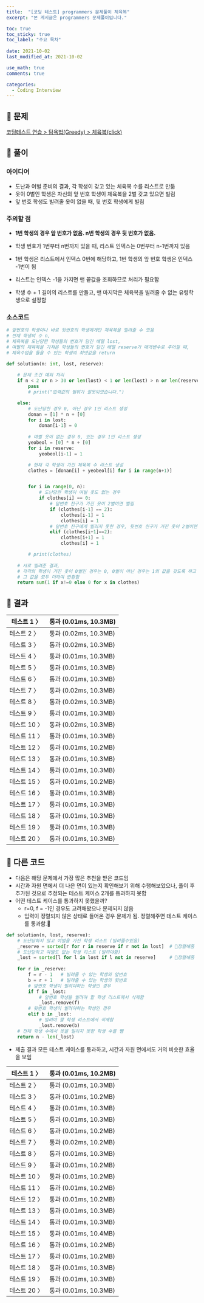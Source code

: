 ```yaml
---
title:  "[코딩 테스트] programmers 문제풀이 체육복"
excerpt: "본 게시글은 programmers 문제풀이입니다."

toc: true
toc_sticky: true
toc_label: "주요 목차"
 
date: 2021-10-02
last_modified_at: 2021-10-02

use_math: true
comments: true

categories:
  - Coding Interview
---
```


## 🚀 문제
[코딩테스트 연습 > 탐욕법(Greedy) > 체육복(click)](https://programmers.co.kr/learn/courses/30/lessons/42862?language=python3)



## 📌 풀이

### 아이디어

- 도난과 여벌 준비의 결과, 각 학생이 갖고 있는 체육복 수를 리스트로 만듦
- 옷이 0벌인 학생은 자신의 앞 번호 학생이 체육복을 2벌 갖고 있으면 빌림
- 앞 번호 학생도 빌려줄 옷이 없을 때, 뒷 번호 학생에게 빌림

### 주의할 점

- **1번 학생의 경우 앞 번호가 없음. n번 학생의 경우 뒷 번호가 없음.**

- 학생 번호가 1번부터 n번까지 있을 때, 리스트 인덱스는 0번부터 n-1번까지 있음
- 1번 학생은 리스트에서 인덱스 0번에 해당하고, 1번 학생의 앞 번호 학생은 인덱스 -1번이 됨
- 리스트는 인덱스 -1을 가지면 맨 끝값을 조회하므로 처리가 필요함
- 학생 수 + 1 길이의 리스트를 만들고, 맨 마지막은 체육복을 빌려줄 수 없는 유령학생으로 설정함



### 소스코드

```python
# 앞번호의 학생이나 바로 뒷번호의 학생에게만 체육복을 빌려줄 수 있음
# 전체 학생의 수 n,
# 체육복을 도난당한 학생들의 번호가 담긴 배열 lost,
# 여벌의 체육복을 가져온 학생들의 번호가 담긴 배열 reserve가 매개변수로 주어질 때,
# 체육수업을 들을 수 있는 학생의 최댓값을 return

def solution(n: int, lost, reserve):
    
    # 문제 조건 예외 처리
    if n < 2 or n > 30 or len(lost) < 1 or len(lost) > n or len(reserve) < 1 or len(reserve) > n:
        pass
        # print("입력값의 범위가 잘못되었습니다.")

    else:
        # 도난당한 경우 0, 아닌 경우 1인 리스트 생성
        donan = [1] * n + [0]
        for i in lost:
            donan[i-1] = 0
            
        # 여벌 옷이 없는 경우 0, 있는 경우 1인 리스트 생성
        yeobeol = [0] * n + [0]
        for i in reserve:
            yeobeol[i-1] = 1

        # 현재 각 학생이 가진 체육복 수 리스트 생성
        clothes = [donan[i] + yeobeol[i] for i in range(n+1)]


        for i in range(0, n):
            # 도난당한 학생이 여벌 옷도 없는 경우
            if clothes[i] == 0:
                # 앞번호 친구가 가진 옷이 2벌이면 빌림
                if (clothes[i-1] == 2):
                    clothes[i-1] = 1
                    clothes[i] = 1
                # 앞번호 친구에게 빌리지 못한 경우, 뒷번호 친구가 가진 옷이 2벌이면 빌림
                elif (clothes[i+1]==2):
                    clothes[i+1] = 1
                    clothes[i] = 1

        # print(clothes)
    
    # 서로 빌려준 결과, 
    # 각각의 학생이 가진 옷이 0벌인 경우는 0, 0벌이 아닌 경우는 1의 값을 갖도록 하고
    # 그 값을 모두 더하여 반환함
    return sum(1 if x!=0 else 0 for x in clothes)
```



## 📌 결과

| 테스트 1 〉  | 통과 (0.01ms, 10.3MB) |
| ------------ | --------------------- |
| 테스트 2 〉  | 통과 (0.02ms, 10.3MB) |
| 테스트 3 〉  | 통과 (0.02ms, 10.3MB) |
| 테스트 4 〉  | 통과 (0.01ms, 10.3MB) |
| 테스트 5 〉  | 통과 (0.01ms, 10.3MB) |
| 테스트 6 〉  | 통과 (0.01ms, 10.3MB) |
| 테스트 7 〉  | 통과 (0.02ms, 10.3MB) |
| 테스트 8 〉  | 통과 (0.02ms, 10.3MB) |
| 테스트 9 〉  | 통과 (0.01ms, 10.3MB) |
| 테스트 10 〉 | 통과 (0.02ms, 10.3MB) |
| 테스트 11 〉 | 통과 (0.01ms, 10.3MB) |
| 테스트 12 〉 | 통과 (0.01ms, 10.2MB) |
| 테스트 13 〉 | 통과 (0.01ms, 10.3MB) |
| 테스트 14 〉 | 통과 (0.01ms, 10.3MB) |
| 테스트 15 〉 | 통과 (0.01ms, 10.2MB) |
| 테스트 16 〉 | 통과 (0.01ms, 10.3MB) |
| 테스트 17 〉 | 통과 (0.01ms, 10.3MB) |
| 테스트 18 〉 | 통과 (0.01ms, 10.3MB) |
| 테스트 19 〉 | 통과 (0.01ms, 10.3MB) |
| 테스트 20 〉 | 통과 (0.01ms, 10.3MB) |





## 🐥 다른 코드

- 다음은 해당 문제에서 가장 많은 추천을 받은 코드임
- 시간과 자원 면에서 더 나은 면이 있는지 확인해보기 위해 수행해보았으나, 
  풀이 후 추가된 것으로 추정되는 테스트 케이스 2개를 통과하지 못함
- 어떤 테스트 케이스를 통과하지 못했을까? 
  - r=0, f = -1인 경우도 고려해봤으나 문제되지 않음
  - 입력이 정렬되지 않은 상태로 들어온 경우 문제가 됨. 정렬해주면 테스트 케이스를 통과함.📌

```python
def solution(n, lost, reserve):
    # 도난당하지 않고 여벌을 가진 학생 리스트 (빌려줄수있음)
    _reserve = sorted[r for r in reserve if r not in lost]	# 📌정렬해줌
    # 도난당하고 여벌도 없는 학생 리스트 (빌려야함)
    _lost = sorted[l for l in lost if l not in reserve]		# 📌정렬해줌
    
    for r in _reserve:
        f = r - 1	# 빌려줄 수 있는 학생의 앞번호
        b = r + 1	# 빌려줄 수 있는 학생의 뒷번호
        # 앞번호 학생이 빌려야하는 학생인 경우
        if f in _lost:
            # 앞번호 학생을 빌려야 할 학생 리스트에서 삭제함 
            _lost.remove(f)
        # 뒷번호 학생이 빌려야하는 학생인 경우
        elif b in _lost:
            # 빌려야 할 학생 리스트에서 삭제함
            _lost.remove(b)
    # 전체 학생 수에서 옷을 빌리지 못한 학생 수를 뺌
    return n - len(_lost)
```


- 제출 결과 모든 테스트 케이스를 통과하고, 시간과 자원 면에서도 거의 비슷한 효율을 보임


| 테스트 1 〉  | 통과 (0.01ms, 10.2MB) |
| ------------ | --------------------- |
| 테스트 2 〉  | 통과 (0.01ms, 10.3MB) |
| 테스트 3 〉  | 통과 (0.01ms, 10.2MB) |
| 테스트 4 〉  | 통과 (0.01ms, 10.3MB) |
| 테스트 5 〉  | 통과 (0.01ms, 10.3MB) |
| 테스트 6 〉  | 통과 (0.01ms, 10.2MB) |
| 테스트 7 〉  | 통과 (0.02ms, 10.2MB) |
| 테스트 8 〉  | 통과 (0.01ms, 10.3MB) |
| 테스트 9 〉  | 통과 (0.01ms, 10.2MB) |
| 테스트 10 〉 | 통과 (0.01ms, 10.2MB) |
| 테스트 11 〉 | 통과 (0.01ms, 10.2MB) |
| 테스트 12 〉 | 통과 (0.01ms, 10.2MB) |
| 테스트 13 〉 | 통과 (0.01ms, 10.3MB) |
| 테스트 14 〉 | 통과 (0.01ms, 10.3MB) |
| 테스트 15 〉 | 통과 (0.01ms, 10.4MB) |
| 테스트 16 〉 | 통과 (0.01ms, 10.2MB) |
| 테스트 17 〉 | 통과 (0.01ms, 10.2MB) |
| 테스트 18 〉 | 통과 (0.01ms, 10.3MB) |
| 테스트 19 〉 | 통과 (0.01ms, 10.3MB) |
| 테스트 20 〉 | 통과 (0.01ms, 10.3MB) |









